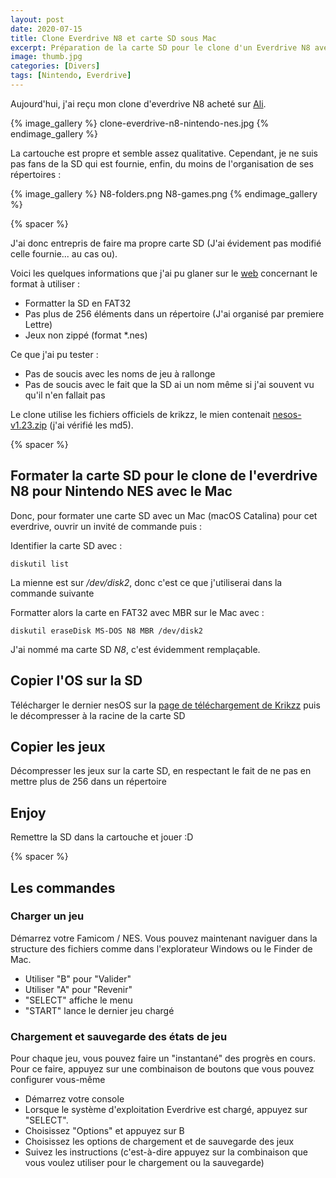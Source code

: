 ```yaml
---
layout: post
date: 2020-07-15
title: Clone Everdrive N8 et carte SD sous Mac
excerpt: Préparation de la carte SD pour le clone d'un Everdrive N8 avec un Mac
image: thumb.jpg
categories: [Divers]
tags: [Nintendo, Everdrive]
---
```


Aujourd'hui, j'ai reçu mon clone d'everdrive N8 acheté sur [Ali](https://fr.aliexpress.com/item/4000299659343.html).

{% image_gallery %}
    clone-everdrive-n8-nintendo-nes.jpg
{% endimage_gallery %}

La cartouche est propre et semble assez qualitative. Cependant, je ne suis pas fans de la SD qui est fournie, enfin, du moins de l'organisation de ses répertoires :

{% image_gallery %}
    N8-folders.png
    N8-games.png
{% endimage_gallery %}

{% spacer %}

J'ai donc entrepris de faire ma propre carte SD (J'ai évidement pas modifié celle fournie... au cas ou).

Voici les quelques informations que j'ai pu glaner sur le [web](http://krikzz.com/forum/index.php?topic=2554.0) concernant le format à utiliser :

- Formatter la SD en FAT32
- Pas plus de 256 éléments dans un répertoire (J'ai organisé par premiere Lettre)
- Jeux non zippé (format *.nes) 

Ce que j'ai pu tester :

- Pas de soucis avec les noms de jeu à rallonge
- Pas de soucis avec le fait que la SD ai un nom même si j'ai souvent vu qu'il n'en fallait pas

Le clone utilise les fichiers officiels de krikzz, le mien contenait [nesos-v1.23.zip](http://krikzz.com/pub/support/everdrive-n8/original-series/OS/) (j'ai vérifié les md5).

{% spacer %}

## Formater la carte SD pour le clone de l'everdrive N8 pour Nintendo NES avec le Mac

Donc, pour formater une carte SD avec un Mac (macOS Catalina) pour cet everdrive, ouvrir un invité de commande puis :
 
Identifier la carte SD avec :

    diskutil list
    
La mienne est sur */dev/disk2*, donc c'est ce que j'utiliserai dans la commande suivante

Formatter alors la carte en FAT32 avec MBR sur le Mac avec :

    diskutil eraseDisk MS-DOS N8 MBR /dev/disk2
    
J'ai nommé ma carte SD *N8*, c'est évidemment remplaçable.

## Copier l'OS sur la SD

Télécharger le dernier nesOS sur la [page de téléchargement de Krikzz](http://krikzz.com/pub/support/everdrive-n8/original-series/OS/) puis le décompresser à la racine de la carte SD

## Copier les jeux

Décompresser les jeux sur la carte SD, en respectant le fait de ne pas en mettre plus de 256 dans un répertoire

## Enjoy

Remettre la SD dans la cartouche et jouer :D

{% spacer %}

## Les commandes

### Charger un jeu

Démarrez votre Famicom / NES. Vous pouvez maintenant naviguer dans la structure des fichiers comme dans l'explorateur Windows ou le Finder de Mac.

- Utiliser "B" pour "Valider"
- Utiliser "A" pour "Revenir"
- "SELECT" affiche le menu
- "START" lance le dernier jeu chargé

### Chargement et sauvegarde des états de jeu

Pour chaque jeu, vous pouvez faire un "instantané" des progrès en cours. Pour ce faire, appuyez sur une combinaison de boutons que vous pouvez configurer vous-même 

- Démarrez votre console
- Lorsque le système d'exploitation Everdrive est chargé, appuyez sur "SELECT".
- Choisissez "Options" et appuyez sur B
- Choisissez les options de chargement et de sauvegarde des jeux
- Suivez les instructions (c'est-à-dire appuyez sur la combinaison que vous voulez utiliser pour le chargement ou la sauvegarde)


